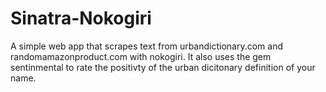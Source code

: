 # Sinatra-Nokogiri #

A simple web app that scrapes text from urbandictionary.com and randomamazonproduct.com with nokogiri.
It also uses the gem sentinmental to rate the positivty of the urban dicitonary definition of your name.
